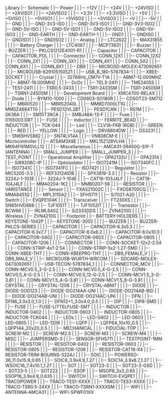 Library
|-- Schematic
|   |-- Power
|   |   |-- +12V
|   |   |-- +24V
|   |   |-- +24VISO
|   |   |-- +24VISO1
|   |   |-- +24VISO2
|   |   |-- +3.3V
|   |   |-- +3.3VISO
|   |   |-- +5V
|   |   |-- +5VISO
|   |   |-- +5VISO1
|   |   |-- +5VISO2
|   |   |-- +5VISO3
|   |   |-- +V
|   |   |-- -5V
|   |   |-- GND
|   |   |-- GND-3V3-ISO
|   |   |-- GND-3V3-ISO1
|   |   |-- GND-3V3-ISO2
|   |   |-- GND-5V-ISO
|   |   |-- GND-5V-ISO1
|   |   |-- GND-5V-ISO2
|   |   |-- GND-5V-ISO3
|   |   |-- GND-EARTH
|   |   |-- GND-EARTH-1
|   |   |-- GND1
|   |   |-- GNDISO
|   |   |-- GNDISO1
|   |   |-- GNDISO2
|   |
|   |-- Analog
|   |   |-- LTC2622
|   |   |-- MAX31855
|   |
|   |-- Battery Charger
|   |   |-- LTC4067
|   |   |-- MCP73831
|   |
|   |-- Buzzer
|   |   |-- BUZZER
|   |   |-- PKLCS1212E4001-R1
|   |
|   |-- Capacitor
|   |   |-- CAPACITOR
|   |   |-- CAPACITOR_POL
|   |
|   |-- Connector
|   |   |-- CONN_12X1
|   |   |-- CONN_12X2
|   |   |-- CONN_2X1 
|   |   |-- CONN_3X1
|   |   |-- CONN_4X1
|   |   |-- CONN_5X2
|   |   |-- CONN_6X1
|   |   |-- CONN_8X1
|   |   |-- DB9
|   |   |-- MICROSD-MOLEX:473092651
|   |   |-- MICROUSB-629105150521
|   |   |-- USB_B_180-5787834-1
|   |   |-- XBEE-SOCKET
|   |
|   |-- Crystal
|   |   |-- 32768Hz_CM7V-T1A
|   |   |-- ABM7-12.000MHZ
|   |   |-- ABM7-16.000MHZ
|   |
|   |-- DcDc
|   |   |-- TEL3-2411
|   |   |-- TME2405S
|   |   |-- TES1-2411
|   |   |-- TSR0.5-2433
|   |   |-- TSR1-2433SM
|   |   |-- TSR1-2450SM
|   |   |-- TSRN1-2450SM
|   |
|   |-- Development Board
|   |   |-- XMC4700-RELAX
|   |
|   |-- Diode
|   |   |-- BYM10-1000
|   |   |-- CD0603-SO180R
|   |   |-- CDSOT23-SM712
|   |   |-- MBR0520
|   |   |-- MBRS2040L
|   |   |-- MMBD7000LT1G
|   |   |-- MMSZ4684T1G
|   |   |-- PESD12VL2BT
|   |   |-- PESD1CAN
|   |   |-- RS1M
|   |   |-- SK36A
|   |   |-- SM15T39CA
|   |   |-- SMBJ48A-13-F
|   |
|   |-- Fuse
|   |   |-- 0155003.DRT
|   |   |-- FUSE
|   |
|   |-- Inductor
|   |   |-- FERRITE_BEAD
|   |   |-- INDUCTOR
|   |   |-- TCK-044
|   |
|   |-- Led
|   |   |-- CLV1A-FKB (RGB)
|   |   |-- GREEN
|   |   |-- RED
|   |   |-- YELLOW
|   |
|   |-- Logic
|   |   |-- DRV8804DW
|   |   |-- DS3231
|   |   |-- SN65HVS882
|   |   |-- SN74LV14A
|   |   |-- VN808CM-E
|   |
|   |-- Microcontroller
|   |   |-- ATSAM3X8E
|   |   |-- MKL15Z128VLH4
|   |   |-- MK64FN1M0VLL12
|   |
|   |-- Miscellaneous
|   |   |-- AMCA31-2R450G-S1F-T (ANTENNA)
|   |   |-- SMALL_JUMPER
|   |   |-- SMALL_JUMPER_3
|   |   |-- TEST_POINT
|   |
|   |-- Operational Amplifier
|   |   |-- OPA2132U
|   |   |-- OPA2314
|   |   |-- SI8920BC-IP
|   |
|   |-- Optoisolator
|   |   |-- ISO7241M
|   |   |-- ISO7340FC
|   |   |-- ISO7341C
|   |   |-- ISO7341FC
|   |   |-- ISO7421
|   |
|   |-- Regulator
|   |   |-- MIC5205-3.3
|   |   |-- REF3312AIDB
|   |   |-- SPX3819-3.3
|   |
|   |-- Resistor
|   |   |-- 3224J-1-103E
|   |   |-- 3224J-1-104E
|   |   |-- CAT16-103J4LF
|   |   |-- CAT16-104J4LF
|   |   |-- MMA0204-1K2
|   |   |-- MMB0207-56
|   |   |-- RESISTOR
|   |   |-- VARISTANCE
|   |
|   |-- Sensor
|   |   |-- FXAS21002C
|   |   |-- FXOS8700CQ
|   |   |-- MMA8451Q
|   |   |-- MPL3115A2
|   |   |-- SFH5711
|   |   |-- Si7021-A20
|   |
|   |-- Switch
|   |   |-- EVQPE104K
|   |
|   |-- Transceiver
|   |   |-- FT230XS
|   |   |-- SN65HVD888
|   |   |-- TJF1051T
|   |   |-- TJF1052IT
|   |
|   |-- Transistor
|   |   |-- BCW66
|   |   |-- IRLML6402
|   |   |-- Si2333DDS
|   |   |-- ZVN4210G
|   |
|   |-- Wireless
|       |-- ZVN4210G
|
|-- Footprint
|   |-- BATTERY-HOLDERS
|   |   |-- KEYSTONE-1042P
|   |   |-- KEYSTONE-3002
|   | 
|   |-- BUZZER
|   |   |-- BUZZER-PKLCS-SERIES
|   |
|   |-- CAPACITOR
|   |   |-- CAPACITOR-6.3x5.3
|   |   |-- CAPACITOR-6.3x7.7
|   |   |-- CAPACITOR-8.0x6.2
|   |   |-- CAPACITOR-8.0x10.0
|   |   |-- CAPACITOR-0402
|   |   |-- CAPACITOR-0603
|   |   |-- CAPACITOR-0805
|   |   |-- CAPACITOR-1206
|   |
|   |-- CONNECTOR
|   |   |-- CONN-SOCKET-12x2-2.54
|   |   |-- CONN-STRIP-4x1-2.54
|   |   |-- CONN-STRIP-5x2-1.27-SMD
|   |   |-- CONN-XBEE-THT
|   |   |-- CONN-XBEEPRO-THT
|   |   |-- DB9_FEMALE_V
|   |   |-- DB9_MALE_V
|   |   |-- MICROUSB-WURTH-WRCOM
|   |   |-- SDCARD-MOLEX-0473092651
|   |   |-- USB-TECON-5787834_1
|   |
|   |-- CONNECTOR_MCV
|   |   |-- CONN-MCV0.5_3-G-2.5
|   |   |-- CONN-MCV0.5_4-G-2.5
|   |   |-- CONN-MCV0.5_8-G-2.5
|   |   |-- CONN-MCV0.5_12-G-2.5
|   |   |-- CONN-MCV1.5_3-G-3.81
|   |   |-- CONN-MCV1.5_4-G-3.81
|   |   |-- CONN-MCV1.5_8-G-3.81
|   |
|   |-- CRYSTAL
|   |   |-- CRYSTAL-1206
|   |   |-- CRYSTAL-ABM7
|   |
|   |-- DIODE
|   |   |-- DIODE-SOD123
|   |   |-- DIODE-DO214AA-UNI
|   |   |-- DIODE-DO214AB-BID
|   |   |-- DIODE-DO214AB-UNI
|   |   |-- DIODE-DO214AC-UNI
|   |
|   |-- DFN
|   |   |-- DFN6_3.0x3.0_1.0
|   |   |-- DFN12+1_3.0x4.0_0.5
|   |
|   |-- DIP
|   |   |-- DIP8-SMD
|   |
|   |-- FUSE
|   |   |-- FUSE-LITTELFUSE-SMT
|   |
|   |-- INDUCTOR
|   |   |-- INDUCTOR-0402
|   |   |-- INDUCTOR-0603
|   |   |-- INDUCTOR-0805
|   |   |-- INDUCTOR-TCK044
|   |
|   |-- LEDs
|   |   |-- LED-0402
|   |   |-- LED-0603
|   |   |-- LED-0805
|   |   |-- LED-1206
|   |
|   |-- LQFP
|   |   |-- LQFP64_10x10_0.5
|   |   |-- LQFP144_20x20_0.5
|   |
|   |-- MECHANICAL
|   |   |-- FIDUCIAL-TOP
|   |   |-- SCREW-M2
|   |   |-- SCREW-M2.5
|   |   |-- SCREW-M3
|   |   |-- SCREW-M4
|   |
|   |-- MISC
|   |   |-- JUMPERSMD-3
|   |   |-- SENSOR-SFH5711
|   |   |-- TESTPOINT-1MM
|   |
|   |-- RESISTOR
|   |   |-- RESISTOR-0402
|   |   |-- RESISTOR-0603
|   |   |-- RESISTOR-0805
|   |   |-- RESISTOR-1206
|   |   |-- RESISTOR-CAT16-X4
|   |   |-- RESISTOR-TRIM-BOURNS-3224J
|   |
|   |-- SOIC
|   |   |-- POWERSO-36_11.0x15.9_0.65
|   |   |-- SOIC8_3.9x4.9_1.27
|   |   |-- SOIC14_3.9x8.7_1.27
|   |   |-- WSOIC16_7.4x10.1_1.27
|   |
|   |-- SOT
|   |   |-- SOT23-3
|   |   |-- SOT23-3-GSD
|   |   |-- SOT23-5
|   |   |-- SOT223
|   |
|   |-- SSOP
|   |   |-- MSOP8_3x3_0.65
|   |   |-- SSOP16_3.9x4.9_0.635
|   |
|   |-- SWITCH
|   |   |-- SWITCH-EVQPE1
|   |
|   |-- TRACOPOWER
|   |   |-- TRACO-TES1-XXXX
|   |   |-- TRACO-TES3-XXXX
|   |   |-- TRACO-TSR0.5-24XX
|   |   |-- TRACO-TSRN1-XXXXSM
|   |
|   |-- WIFI
|   |   |-- ANTENNA-AMCA31
|   |   |-- WIFI-SPWF01XX